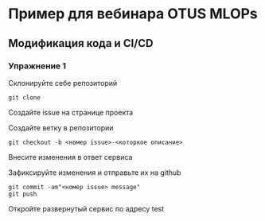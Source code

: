 # Пример для вебинара OTUS MLOPs

## Модификация кода и CI/CD

### Упражнение 1

Склонируйте себе репозиторий
```
git clone
```

Создайте issue на странице проекта

Создайте ветку в репозитории
```
git checkout -b <номер issue>-<которкое описание>
```

Внесите изменения в ответ сервиса

Зафиксируйте изменения и отправьте их на github
```
git commit -am"<номер issue> message"
git push
```

Откройте развернутый сервис по адресу
test
